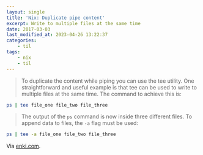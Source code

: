 ```yaml
---
layout: single
title: 'Nix: Duplicate pipe content'
excerpt: Write to multiple files at the same time
date: 2017-03-03
last_modified_at: 2023-04-26 13:22:37
categories:
    - til
tags:
    - nix
    - til
---
```


> To duplicate the content while piping you can use the tee utility.
> One straightforward and useful example is that tee can be used to write to multiple files
> at the same time.
> The command to achieve this is:

```bash
ps | tee file_one file_two file_three
```

> The output of the `ps` command is now inside three different files.
> To append data to files, the `-a` flag must be used:

```bash
ps | tee -a file_one file_two file_three
```

Via [enki.com](https://app.enkipro.com/#/insight/56f437459d23a008008ad6b1).
